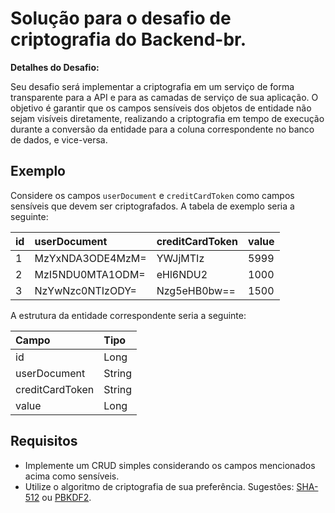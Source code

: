 # Solução para o desafio de criptografia do Backend-br.

**Detalhes do Desafio:**

Seu desafio será implementar a criptografia em um serviço de forma transparente para a API e para as camadas de
serviço de sua aplicação. O objetivo é garantir que os campos sensíveis dos objetos de entidade não sejam visíveis
diretamente, realizando a criptografia em tempo de execução durante a conversão da entidade para a coluna correspondente
no banco de dados, e vice-versa.

## Exemplo

Considere os campos `userDocument` e `creditCardToken` como campos sensíveis que devem ser criptografados. A tabela de
exemplo seria a seguinte:

| id | userDocument     | creditCardToken | value |
|:---|:-----------------|:----------------|:------|
| 1  | MzYxNDA3ODE4MzM= | YWJjMTIz        | 5999  |
| 2  | MzI5NDU0MTA1ODM= | eHl6NDU2        | 1000  |
| 3  | NzYwNzc0NTIzODY= | Nzg5eHB0bw==    | 1500  |

A estrutura da entidade correspondente seria a seguinte:

| Campo           | Tipo   |
|:----------------|:-------|
| id              | Long   |
| userDocument    | String |
| creditCardToken | String |
| value           | Long   |

## Requisitos

- Implemente um CRUD simples considerando os campos mencionados acima como sensíveis.
- Utilize o algoritmo de criptografia de sua preferência. Sugestões: [SHA-512](https://en.wikipedia.org/wiki/SHA-2) ou
  [PBKDF2](https://en.wikipedia.org/wiki/PBKDF2).

